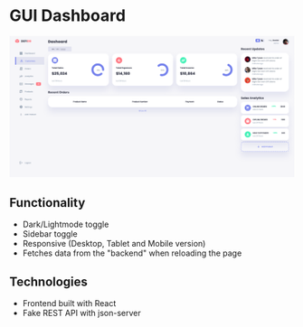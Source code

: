 # GUI Dashboard 


![alt text](https://github.com/dstreiff/ECommerce-Dashboard/blob/master/src/images/image.png?raw=true)
 

## Functionality

- Dark/Lightmode toggle
- Sidebar toggle
- Responsive (Desktop, Tablet and Mobile version)
- Fetches data from the "backend" when reloading the page

## Technologies

- Frontend built with React
- Fake REST API with json-server
 